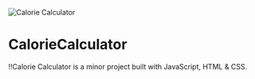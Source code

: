 ![Calorie Calculator](https://user-images.githubusercontent.com/80943830/182877352-b4cf5c71-6ac0-4607-9714-daa65629d2ab.png)

# CalorieCalculator
!!Calorie Calculator is a minor project built with JavaScript, HTML &amp; CSS.
